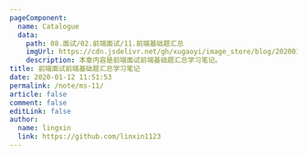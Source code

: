 ```yaml
---
pageComponent:
  name: Catalogue
  data:
    path: 08.面试/02.前端面试/11.前端基础题汇总
    imgUrl: https://cdn.jsdelivr.net/gh/xugaoyi/image_store/blog/20200112120340.png
    description: 本章内容是前端面试前端基础题汇总学习笔记。
title: 前端面试前端基础题汇总学习笔记
date: 2020-01-12 11:51:53
permalink: /note/ms-11/
article: false
comment: false
editLink: false
author:
  name: lingxin
  link: https://github.com/linxin1123
---
```

